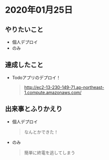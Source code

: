 # 2020年01月25日

## やりたいこと

- 個人デプロイ
- のみ

## 達成したこと

- Todoアプリのデプロイ！
  > http://ec2-13-230-149-71.ap-northeast-1.compute.amazonaws.com/

## 出来事とふりかえり

- 個人デプロイ
  > なんとかできた！
- のみ
  > 簡単に終電を逃してしまう
